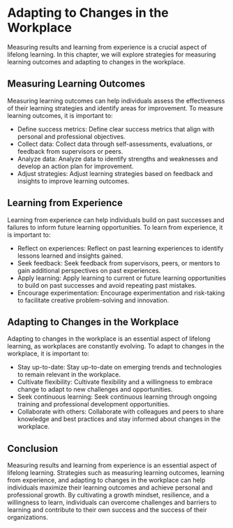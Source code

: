 Adapting to Changes in the Workplace
===============================================================================================

Measuring results and learning from experience is a crucial aspect of lifelong learning. In this chapter, we will explore strategies for measuring learning outcomes and adapting to changes in the workplace.

Measuring Learning Outcomes
---------------------------

Measuring learning outcomes can help individuals assess the effectiveness of their learning strategies and identify areas for improvement. To measure learning outcomes, it is important to:

* Define success metrics: Define clear success metrics that align with personal and professional objectives.
* Collect data: Collect data through self-assessments, evaluations, or feedback from supervisors or peers.
* Analyze data: Analyze data to identify strengths and weaknesses and develop an action plan for improvement.
* Adjust strategies: Adjust learning strategies based on feedback and insights to improve learning outcomes.

Learning from Experience
------------------------

Learning from experience can help individuals build on past successes and failures to inform future learning opportunities. To learn from experience, it is important to:

* Reflect on experiences: Reflect on past learning experiences to identify lessons learned and insights gained.
* Seek feedback: Seek feedback from supervisors, peers, or mentors to gain additional perspectives on past experiences.
* Apply learning: Apply learning to current or future learning opportunities to build on past successes and avoid repeating past mistakes.
* Encourage experimentation: Encourage experimentation and risk-taking to facilitate creative problem-solving and innovation.

Adapting to Changes in the Workplace
------------------------------------

Adapting to changes in the workplace is an essential aspect of lifelong learning, as workplaces are constantly evolving. To adapt to changes in the workplace, it is important to:

* Stay up-to-date: Stay up-to-date on emerging trends and technologies to remain relevant in the workplace.
* Cultivate flexibility: Cultivate flexibility and a willingness to embrace change to adapt to new challenges and opportunities.
* Seek continuous learning: Seek continuous learning through ongoing training and professional development opportunities.
* Collaborate with others: Collaborate with colleagues and peers to share knowledge and best practices and stay informed about changes in the workplace.

Conclusion
----------

Measuring results and learning from experience is an essential aspect of lifelong learning. Strategies such as measuring learning outcomes, learning from experience, and adapting to changes in the workplace can help individuals maximize their learning outcomes and achieve personal and professional growth. By cultivating a growth mindset, resilience, and a willingness to learn, individuals can overcome challenges and barriers to learning and contribute to their own success and the success of their organizations.
